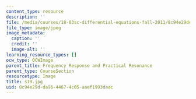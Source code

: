```yaml
---
content_type: resource
description: ''
file: /media/courses/18-03sc-differential-equations-fall-2011/8c94e29dda9644674c05aaef1993daac_s19.jpg
file_type: image/jpeg
image_metadata:
  caption: ''
  credit: ''
  image-alt: ''
learning_resource_types: []
ocw_type: OCWImage
parent_title: Frequency Response and Practical Resonance
parent_type: CourseSection
resourcetype: Image
title: s19.jpg
uid: 8c94e29d-da96-4467-4c05-aaef1993daac
---
```

